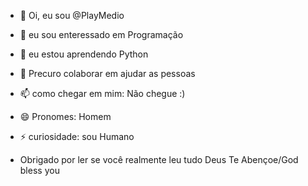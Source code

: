 - 👋 Oi, eu sou @PlayMedio
- 👀 eu sou enteressado em Programação
- 🌱 eu estou aprendendo Python
- 💞 Precuro colaborar em ajudar as pessoas
- 📫 como chegar em mim: Não chegue :)
- 😄 Pronomes: Homem
- ⚡ curiosidade: sou Humano

- Obrigado por ler se você realmente leu tudo Deus Te Abençoe/God bless you
